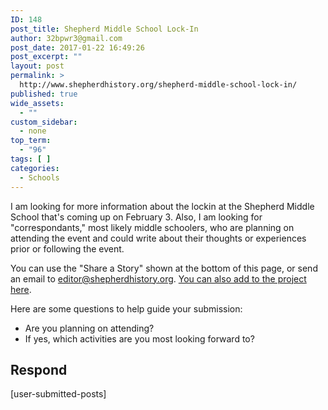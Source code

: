 ```yaml
---
ID: 148
post_title: Shepherd Middle School Lock-In
author: 32bpwr3@gmail.com
post_date: 2017-01-22 16:49:26
post_excerpt: ""
layout: post
permalink: >
  http://www.shepherdhistory.org/shepherd-middle-school-lock-in/
published: true
wide_assets:
  - ""
custom_sidebar:
  - none
top_term:
  - "96"
tags: [ ]
categories:
  - Schools
---
```

I am looking for more information about the lockin at the Shepherd Middle School that's coming up on February 3. Also, I am looking for "correspondants," most likely middle schoolers, who are planning on attending the event and could write about their thoughts or experiences prior or following the event.

You can use the "Share a Story" shown at the bottom of this page, or send an email to <a href="mailto:editor@shepherdhistory.org">editor@shepherdhistory.org</a>. <a href="https://www.penflip.com/shepherdonlinehq/sms-lockin?invite=Ds92KEax">You can also add to the project here</a>.

Here are some questions to help guide your submission:

* Are you planning on attending?
* If yes, which activities are you most looking forward to?


## Respond
[user-submitted-posts]